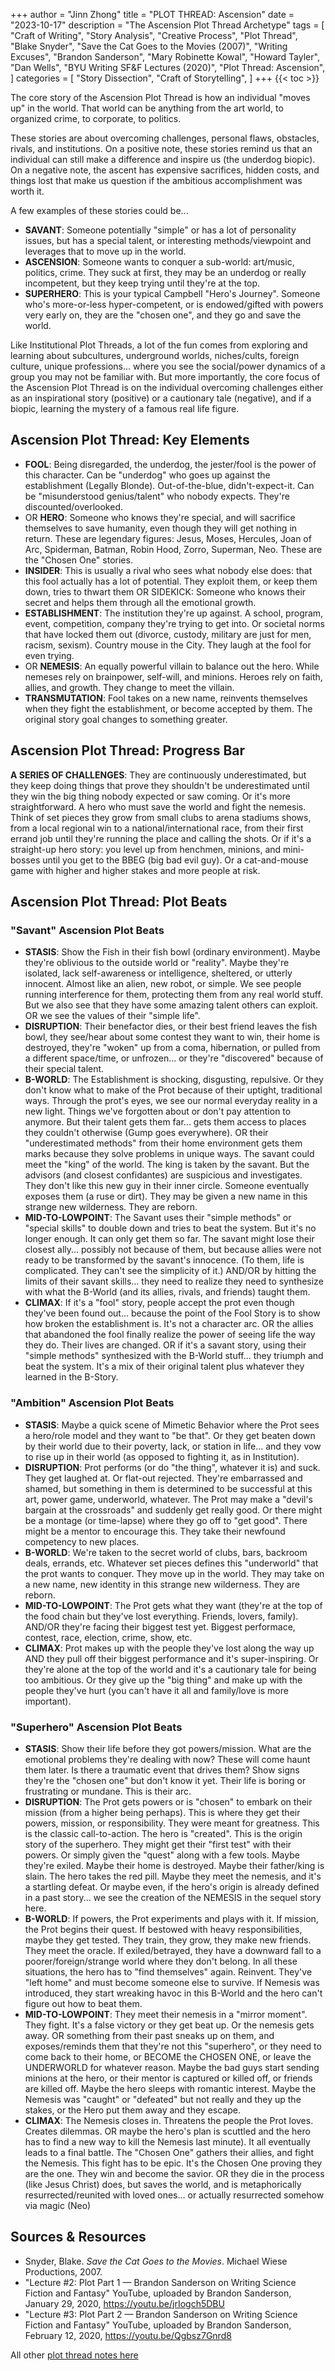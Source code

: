 +++
author = "Jinn Zhong"
title = "PLOT THREAD: Ascension"
date = "2023-10-17"
description = "The Ascension Plot Thread Archetype"
tags = [
    "Craft of Writing",
    "Story Analysis",
    "Creative Process",
    "Plot Thread",
    "Blake Snyder",
    "Save the Cat Goes to the Movies (2007)",
    "Writing Excuses",
    "Brandon Sanderson",
    "Mary Robinette Kowal",
    "Howard Tayler",
    "Dan Wells",
    "BYU Writing SF&F Lectures (2020)",
    "Plot Thread: Ascension",
]
categories = [
    "Story Dissection",
    "Craft of Storytelling",
]
+++
{{< toc >}}

The core story of the Ascension Plot Thread is how an individual "moves up" in the world. That world can be anything from the art world, to organized crime, to corporate, to politics.

These stories are about overcoming challenges, personal flaws, obstacles, rivals, and institutions. On a positive note, these stories remind us that an individual can still make a difference and inspire us (the underdog biopic). On a negative note, the ascent has expensive sacrifices, hidden costs, and things lost that make us question if the ambitious accomplishment was worth it.

A few examples of these stories could be...
* **SAVANT**: Someone potentially "simple" or has a lot of personality issues, but has a special talent, or interesting methods/viewpoint and leverages that to move up in the world.
* **ASCENSION**: Someone wants to conquer a sub-world: art/music, politics, crime. They suck at first, they may be an underdog or really incompetent, but they keep trying until they're at the top.
* **SUPERHERO**: This is your typical Campbell "Hero's Journey". Someone who's more-or-less hyper-competent, or is endowed/gifted with powers very early on, they are the "chosen one", and they go and save the world.

Like Institutional Plot Threads, a lot of the fun comes from exploring and learning about subcultures, underground worlds, niches/cults, foreign culture, unique professions... where you see the social/power dynamics of a group you may not be familiar with. But more importantly, the core focus of the Ascension Plot Thread is on the individual overcoming challenges either as an inspirational story (positive) or a cautionary tale (negative), and if a biopic, learning the mystery of a famous real life figure.

## Ascension Plot Thread: Key Elements
* **FOOL**: Being disregarded, the underdog, the jester/fool is the power of this character. Can be "underdog" who goes up against the establishment (Legally Blonde). Out-of-the-blue, didn't-expect-it. Can be "misunderstood genius/talent" who nobody expects. They're discounted/overlooked.
* OR **HERO**: Someone who knows they're special, and will sacrifice themselves to save humanity, even though they will get nothing in return. These are legendary figures: Jesus, Moses, Hercules, Joan of Arc, Spiderman, Batman, Robin Hood, Zorro, Superman, Neo. These are the "Chosen One" stories.
* **INSIDER**: This is usually a rival who sees what nobody else does: that this fool actually has a lot of potential. They exploit them, or keep them down, tries to thwart them OR SIDEKICK: Someone who knows their secret and helps them through all the emotional growth.
* **ESTABLISHMENT**: The institution they're up against. A school, program, event, competition, company they're trying to get into. Or societal norms that have locked them out (divorce, custody, military are just for men, racism, sexism). Country mouse in the City. They laugh at the fool for even trying.
* OR **NEMESIS**: An equally powerful villain to balance out the hero. While nemeses rely on brainpower, self-will, and minions. Heroes rely on faith, allies, and growth. They change to meet the villain.
* **TRANSMUTATION**: Fool takes on a new name, reinvents themselves when they fight the establishment, or become accepted by them. The original story goal changes to something greater.

## Ascension Plot Thread: Progress Bar
**A SERIES OF CHALLENGES**: They are continuously underestimated, but they keep doing things that prove they shouldn't be underestimated until they win the big thing nobody expected or saw coming. Or it's more straightforward. A hero who must save the world and fight the nemesis.
Think of set pieces they grow from small clubs to arena stadiums shows, from a local regional win to a national/international race, from their first errand job until they're running the place and calling the shots. Or if it's a straight-up hero story: you level up from henchmen, minions, and mini-bosses until you get to the BBEG (big bad evil guy). Or a cat-and-mouse game with higher and higher stakes and more people at risk.

## Ascension Plot Thread: Plot Beats

### "Savant" Ascension Plot Beats
* **STASIS**: Show the Fish in their fish bowl (ordinary environment). Maybe they're oblivious to the outside world or "reality". Maybe they're isolated, lack self-awareness or intelligence, sheltered, or utterly innocent. Almost like an alien, new robot, or simple. We see people running interference for them, protecting them from any real world stuff. But we also see that they have some amazing talent others can exploit. OR we see the values of their "simple life".
* **DISRUPTION**: Their benefactor dies, or their best friend leaves the fish bowl, they see/hear about some contest they want to win, their home is destroyed, they're "woken" up from a coma, hibernation, or pulled from a different space/time, or unfrozen... or they're "discovered" because of their special talent.
* **B-WORLD**: The Establishment is shocking, disgusting, repulsive. Or they don't know what to make of the Prot because of their uptight, traditional ways. Through the prot's eyes, we see our normal everyday reality in a new light. Things we've forgotten about or don't pay attention to anymore. But their talent gets them far... gets them access to places they couldn't otherwise (Gump goes everywhere). OR their "underestimated methods" from their home environment gets them marks because they solve problems in unique ways. The savant could meet the "king" of the world. The king is taken by the savant. But the advisors (and closest confidantes) are suspicious and investigates. They don't like this new guy in their inner circle. Someone eventually exposes them (a ruse or dirt). They may be given a new name in this strange new wilderness. They are reborn.
* **MID-TO-LOWPOINT**: The Savant uses their "simple methods" or "special skills" to double down and tries to beat the system. But it's no longer enough. It can only get them so far. The savant might lose their closest ally... possibly not because of them, but because allies were not ready to be transformed by the savant's innocence. (To them, life is complicated. They can't see the simplicity of it.) AND/OR by hitting the limits of their savant skills... they need to realize they need to synthesize with what the B-World (and its allies, rivals, and friends) taught them.
* **CLIMAX**: If it's a "fool" story, people accept the prot even though they've been found out... because the point of the Fool Story is to show how broken the establishment is. It's not a character arc. OR the allies that abandoned the fool finally realize the power of seeing life the way they do. Their lives are changed. OR if it's a savant story, using their "simple methods" synthesized with the B-World stuff... they triumph and beat the system. It's a mix of their original talent plus whatever they learned in the B-Story.

### "Ambition" Ascension Plot Beats
* **STASIS**: Maybe a quick scene of Mimetic Behavior where the Prot sees a hero/role model and they want to "be that". Or they get beaten down by their world due to their poverty, lack, or station in life... and they vow to rise up in their world (as opposed to fighting it, as in Institution).
* **DISRUPTION**: Prot performs (or do "the thing", whatever it is) and suck. They get laughed at. Or flat-out rejected. They're embarrassed and shamed, but something in them is determined to be successful at this art, power game, underworld, whatever. The Prot may make a "devil's bargain at the crossroads" and suddenly get really good. Or there might be a montage (or time-lapse) where they go off to "get good". There might be a mentor to encourage this. They take their newfound competency to new places.
* **B-WORLD**: We're taken to the secret world of clubs, bars, backroom deals, errands, etc. Whatever set pieces defines this "underworld" that the prot wants to conquer. They move up in the world. They may take on a new name, new identity in this strange new wilderness. They are reborn.
* **MID-TO-LOWPOINT**: The Prot gets what they want (they're at the top of the food chain but they've lost everything. Friends, lovers, family). AND/OR they're facing their biggest test yet. Biggest performace, contest, race, election, crime, show, etc.
* **CLIMAX**: Prot makes up with the people they've lost along the way up AND they pull off their biggest performance and it's super-inspiring. Or they're alone at the top of the world and it's a cautionary tale for being too ambitious. Or they give up the "big thing" and make up with the people they've hurt (you can't have it all and family/love is more important).

### "Superhero" Ascension Plot Beats

* **STASIS**: Show their life before they got powers/mission. What are the emotional problems they're dealing with now? These will come haunt them later. Is there a traumatic event that drives them? Show signs they're the "chosen one" but don't know it yet. Their life is boring or frustrating or mundane. This is their arc.
* **DISRUPTION**: The Prot gets powers or is "chosen" to embark on their mission (from a higher being perhaps). This is where they get their powers, mission, or responsibility. They were meant for greatness. This is the classic call-to-action. The hero is "created". This is the origin story of the superhero. They might get their "first test" with their powers. Or simply given the "quest" along with a few tools. Maybe they're exiled. Maybe their home is destroyed. Maybe their father/king is slain. The hero takes the red pill. Maybe they meet the nemesis, and it's a startling defeat. Or maybe even, if the hero's origin is already defined in a past story... we see the creation of the NEMESIS in the sequel story here.
* **B-WORLD**: If powers, the Prot experiments and plays with it. If mission, the Prot begins their quest. If bestowed with heavy responsibilities, maybe they get tested. They train, they grow, they make new friends. They meet the oracle. If exiled/betrayed, they have a downward fall to a poorer/foreign/strange world where they don't belong. In all these situations, the hero has to "find themselves" again. Reinvent. They've "left home" and must become someone else to survive. If Nemesis was introduced, they start wreaking havoc in this B-World and the hero can't figure out how to beat them.
* **MID-TO-LOWPOINT**: They meet their nemesis in a "mirror moment". They fight. It's a false victory or they get beat up. Or the nemesis gets away. OR something from their past sneaks up on them, and exposes/reminds them that they're not this "superhero", or they need to come back to their home, or BECOME the CHOSEN ONE, or leave the UNDERWORLD for whatever reason. Maybe the bad guys start sending minions at the hero, or their mentor is captured or killed off, or friends are killed off. Maybe the hero sleeps with romantic interest. Maybe the Nemesis was "caught" or "defeated" but not really and they up the stakes, or the Hero put them away and they escape.
* **CLIMAX**: The Nemesis closes in. Threatens the people the Prot loves. Creates dilemmas. OR maybe the hero's plan is scuttled and the hero has to find a new way to kill the Nemesis last minute). It all eventually leads to a final battle. The "Chosen One" gathers their allies, and fight the Nemesis. This fight has to be epic. It's the Chosen One proving they are the one. They win and become the savior. OR they die in the process (like Jesus Christ) does, but saves the world, and is metaphorically resurrected/reunited with loved ones... or actually resurrected somehow via magic (Neo)

## Sources & Resources

* Snyder, Blake. _Save the Cat Goes to the Movies_. Michael Wiese Productions, 2007.
* "Lecture #2: Plot Part 1 — Brandon Sanderson on Writing Science Fiction and Fantasy" YouTube, uploaded by Brandon Sanderson, January 29, 2020, https://youtu.be/jrIogch5DBU
* "Lecture #3: Plot Part 2 — Brandon Sanderson on Writing Science Fiction and Fantasy" YouTube, uploaded by Brandon Sanderson, February 12, 2020, https://youtu.be/Qgbsz7Gnrd8


All other [plot thread notes here](https://journal.jinnzhong.com/tags/plot-thread/)
